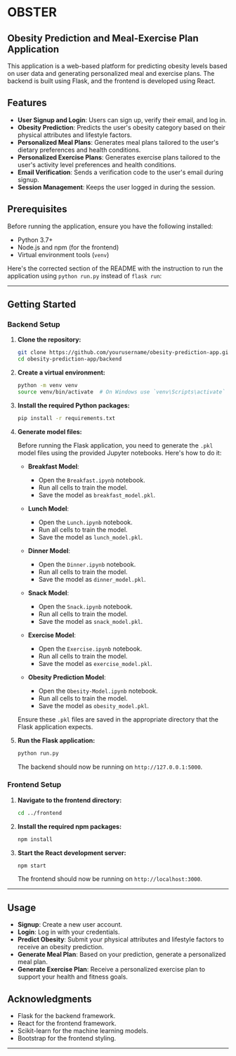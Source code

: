 
# OBSTER
## Obesity Prediction and Meal-Exercise Plan Application

This application is a web-based platform for predicting obesity levels based on user data and generating personalized meal and exercise plans. The backend is built using Flask, and the frontend is developed using React.

## Features

- **User Signup and Login**: Users can sign up, verify their email, and log in.
- **Obesity Prediction**: Predicts the user's obesity category based on their physical attributes and lifestyle factors.
- **Personalized Meal Plans**: Generates meal plans tailored to the user's dietary preferences and health conditions.
- **Personalized Exercise Plans**: Generates exercise plans tailored to the user's activity level preferences and health conditions.
- **Email Verification**: Sends a verification code to the user's email during signup.
- **Session Management**: Keeps the user logged in during the session.

## Prerequisites

Before running the application, ensure you have the following installed:

- Python 3.7+
- Node.js and npm (for the frontend)
- Virtual environment tools (`venv`)

Here's the corrected section of the README with the instruction to run the application using `python run.py` instead of `flask run`:

---

## Getting Started

### Backend Setup

1. **Clone the repository:**

   ```bash
   git clone https://github.com/yourusername/obesity-prediction-app.git
   cd obesity-prediction-app/backend
   ```

2. **Create a virtual environment:**

   ```bash
   python -m venv venv
   source venv/bin/activate  # On Windows use `venv\Scripts\activate`
   ```

3. **Install the required Python packages:**

   ```bash
   pip install -r requirements.txt
   ```

4. **Generate model files:**

   Before running the Flask application, you need to generate the `.pkl` model files using the provided Jupyter notebooks. Here's how to do it:

   - **Breakfast Model**:
     - Open the `Breakfast.ipynb` notebook.
     - Run all cells to train the model.
     - Save the model as `breakfast_model.pkl`.

   - **Lunch Model**:
     - Open the `Lunch.ipynb` notebook.
     - Run all cells to train the model.
     - Save the model as `lunch_model.pkl`.

   - **Dinner Model**:
     - Open the `Dinner.ipynb` notebook.
     - Run all cells to train the model.
     - Save the model as `dinner_model.pkl`.

   - **Snack Model**:
     - Open the `Snack.ipynb` notebook.
     - Run all cells to train the model.
     - Save the model as `snack_model.pkl`.

   - **Exercise Model**:
     - Open the `Exercise.ipynb` notebook.
     - Run all cells to train the model.
     - Save the model as `exercise_model.pkl`.

   - **Obesity Prediction Model**:
     - Open the `Obesity-Model.ipynb` notebook.
     - Run all cells to train the model.
     - Save the model as `obesity_model.pkl`.

   Ensure these `.pkl` files are saved in the appropriate directory that the Flask application expects.

5. **Run the Flask application:**

   ```bash
   python run.py
   ```

   The backend should now be running on `http://127.0.0.1:5000`.

### Frontend Setup

1. **Navigate to the frontend directory:**

   ```bash
   cd ../frontend
   ```

2. **Install the required npm packages:**

   ```bash
   npm install
   ```

3. **Start the React development server:**

   ```bash
   npm start
   ```

   The frontend should now be running on `http://localhost:3000`.

---

## Usage

- **Signup**: Create a new user account.
- **Login**: Log in with your credentials.
- **Predict Obesity**: Submit your physical attributes and lifestyle factors to receive an obesity prediction.
- **Generate Meal Plan**: Based on your prediction, generate a personalized meal plan.
- **Generate Exercise Plan**: Receive a personalized exercise plan to support your health and fitness goals.
  
## Acknowledgments

- Flask for the backend framework.
- React for the frontend framework.
- Scikit-learn for the machine learning models.
- Bootstrap for the frontend styling.

---

